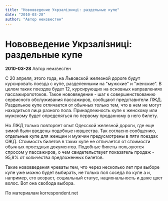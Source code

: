 ```yaml
---
title: "Нововведение Укрзалізниці: раздельные купе"
date: "2010-03-28"
author: "Автор неизвестен"
---
```


# Нововведение Укрзалізниці: раздельные купе

**2010-03-28** Автор неизвестен

С 20 апреля, этого года, на Львовской железной дороге будут курсировать поезда с купе, разделенными на "мужские" и "женские". В целом таких поездов будет 12, курсирующих на основных направлениях пассажиропотоков. Такое нововведение - шаг к совершенствованию сервисного обслуживания пассажиров, сообщают представители ЛЖД. Раздельное купе отличается от обычных только тем, что в нем не могут находиться лица разного пола. Принадлежность купе к женскому или мужскому будет определяться по первому проданному в него билету.

Но ЛЖД только повторяет опыт Одесской железной дороги, где еще зимой были введены подобные новшества. Так согласно сообщению, отдельные купе для женщин и мужчин предусмотрены в пяти поездах ОЖД. Стоимость билетов в таких купе не отличается от стоимости обычных проездных документов. Подобные билеты пользуются спросом у пассажиров, о чем свидетельствует показатель продаж - 95,8% от количества предложенных билетов.

Такие нововведения чреваты тем, что через несколько лет при выборе купе уже можно будет выбирать, не только пол соседа по купе а и, например, его возраст, социальный статус, национальность и даже цвет волос. Вот она свобода выбора.

По материалам korrespondent.net